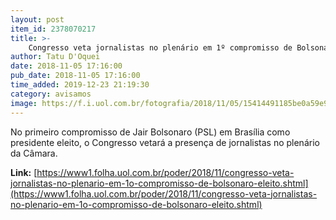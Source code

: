 ```yaml
---
layout: post
item_id: 2378070217
title: >-
    Congresso veta jornalistas no plenário em 1º compromisso de Bolsonaro eleito
author: Tatu D'Oquei
date: 2018-11-05 17:16:00
pub_date: 2018-11-05 17:16:00
time_added: 2019-12-23 21:19:30
category: avisamos
image: https://f.i.uol.com.br/fotografia/2018/11/05/15414491185be0a59e9319f_1541449118_3x2_rt.jpg
---
```


No primeiro compromisso de Jair Bolsonaro (PSL) em Brasília como presidente eleito, o Congresso vetará a presença de jornalistas no plenário da Câmara.

**Link:** [https://www1.folha.uol.com.br/poder/2018/11/congresso-veta-jornalistas-no-plenario-em-1o-compromisso-de-bolsonaro-eleito.shtml](https://www1.folha.uol.com.br/poder/2018/11/congresso-veta-jornalistas-no-plenario-em-1o-compromisso-de-bolsonaro-eleito.shtml)

